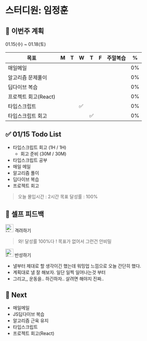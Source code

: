 # 스터디원: 임정훈

## 🚀 이번주 계획

01.15(수) ~ 01.18(토)

| 목표                 | M   | T   | W   | T   | F   | 주말복습 | %   |
| -------------------- | --- | --- | --- | --- | --- | -------- | --- |
| 매일메일             |     |     |     |     |     |          | 0%  |
| 알고리즘 문제풀이    |     |     |     |     |     |          | 0%  |
| 딥다이브 복습        |     |     |     |     |     |          | 0%  |
| 프로젝트 회고(React) |     |     |     |     |     |          | 0%  |
| 타입스크립트         |     |     | ✅  |     |     |          | 0%  |
| 타입스크립트 회고    |     |     |     | ✅  |     |          | 0%  |

## ✅ 01/15 Todo List

- 타입스크립트 회고 (1H / 1H)
  - 회고 준비 (30M / 30M)
- 타입스크립트 공부
- 매일 메일
- 알고리즘 풀이
- 딥다이브 복습
- 프로젝트 회고

> 오늘 몰입시간 : 2시간
> 목표 달성률 : 100%

## 🎉 셀프 피드백

<img src="https://raw.githubusercontent.com/Tarikul-Islam-Anik/Animated-Fluent-Emojis/master/Emojis/Smilies/Hugging%20Face.png" alt="Hugging Face" width="25" height="25"> 격려하기</img>

> 와! 달성률 100%다 ! 목표가 없어서 그런건 안비밀

<img src="https://raw.githubusercontent.com/Tarikul-Islam-Anik/Animated-Fluent-Emojis/master/Emojis/Smilies/Face%20with%20Monocle.png" alt="Face with Monocle" width="25" height="25"> 반성하기</img>

- 낼부터 제대로 할 생각이긴 했는데 워밍업 느낌으로 오늘 간단히 했다.
- 계획대로 낼 잘 해보자. 일단 일찍 일어나는것 부터
- 그리고,, 운동을.. 하긴하자.. 살려면 해야지 진짜..

## 🌱 Next

- 매일메일
- JS딥다이브 복습
- 알고리즘 근육 유지
- 타입스크립트
- 프로젝트 회고(React)
